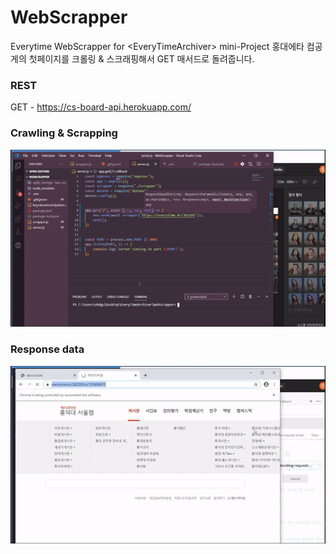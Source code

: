 # WebScrapper
Everytime WebScrapper for &lt;EveryTimeArchiver> mini-Project
홍대에타 컴공게의 첫페이지를 크롤링 & 스크래핑해서 GET 매서드로 돌려줍니다.

### REST
GET - https://cs-board-api.herokuapp.com/


### Crawling & Scrapping
![Image of scrapping](https://raw.githubusercontent.com/wonAdam/WebScrapper/master/ezgif-6-b467455bb803.gif)




### Response data
![Image of response data](https://raw.githubusercontent.com/wonAdam/WebScrapper/master/ezgif.com-video-to-gif%20(1).gif)
